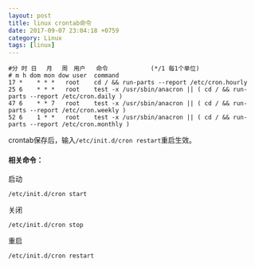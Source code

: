 ```yaml
---
layout: post
title: linux crontab命令
date: 2017-09-07 23:04:18 +0759
category: Linux
tags: [linux]
---
```



```
#分 时 日　 月　 周　用户   命令            (*/1 每1个单位)
# m h dom mon dow user	command
17 *	* * *	root    cd / && run-parts --report /etc/cron.hourly
25 6	* * *	root	test -x /usr/sbin/anacron || ( cd / && run-parts --report /etc/cron.daily )
47 6	* * 7	root	test -x /usr/sbin/anacron || ( cd / && run-parts --report /etc/cron.weekly )
52 6	1 * *	root	test -x /usr/sbin/anacron || ( cd / && run-parts --report /etc/cron.monthly )
```

crontab保存后，输入`/etc/init.d/cron restart`重启生效。

#### 相关命令：

启动

```language
/etc/init.d/cron start
```

关闭

```language
/etc/init.d/cron stop
```

重启

```
/etc/init.d/cron restart
```

